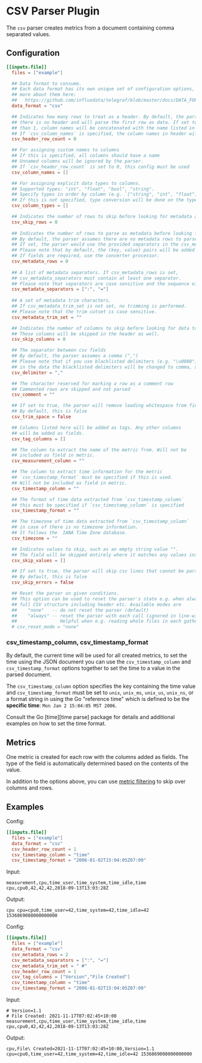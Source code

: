 # CSV Parser Plugin

The `csv` parser creates metrics from a document containing comma separated
values.

## Configuration

```toml
[[inputs.file]]
  files = ["example"]

  ## Data format to consume.
  ## Each data format has its own unique set of configuration options, read
  ## more about them here:
  ##   https://github.com/influxdata/telegraf/blob/master/docs/DATA_FORMATS_INPUT.md
  data_format = "csv"

  ## Indicates how many rows to treat as a header. By default, the parser assumes
  ## there is no header and will parse the first row as data. If set to anything more
  ## than 1, column names will be concatenated with the name listed in the next header row.
  ## If `csv_column_names` is specified, the column names in header will be overridden.
  csv_header_row_count = 0

  ## For assigning custom names to columns
  ## If this is specified, all columns should have a name
  ## Unnamed columns will be ignored by the parser.
  ## If `csv_header_row_count` is set to 0, this config must be used
  csv_column_names = []

  ## For assigning explicit data types to columns.
  ## Supported types: "int", "float", "bool", "string".
  ## Specify types in order by column (e.g. `["string", "int", "float"]`)
  ## If this is not specified, type conversion will be done on the types above.
  csv_column_types = []

  ## Indicates the number of rows to skip before looking for metadata and header information.
  csv_skip_rows = 0
  
  ## Indicates the number of rows to parse as metadata before looking for header information. 
  ## By default, the parser assumes there are no metadata rows to parse. 
  ## If set, the parser would use the provided separators in the csv_metadata_separators to look for metadata.
  ## Please note that by default, the (key, value) pairs will be added as tags. 
  ## If fields are required, use the converter processor.
  csv_metadata_rows = 0
  
  ## A list of metadata separators. If csv_metadata_rows is set,
  ## csv_metadata_separators must contain at least one separator.
  ## Please note that separators are case sensitive and the sequence of the seperators are respected.
  csv_metadata_separators = [":", "="]
  
  ## A set of metadata trim characters. 
  ## If csv_metadata_trim_set is not set, no trimming is performed.
  ## Please note that the trim cutset is case sensitive.
  csv_metadata_trim_set = ""

  ## Indicates the number of columns to skip before looking for data to parse.
  ## These columns will be skipped in the header as well.
  csv_skip_columns = 0

  ## The separator between csv fields
  ## By default, the parser assumes a comma (",")
  ## Please note that if you use blacklisted delimiters (e.g. "\u0000"), this will be changed to comma.
  ## in the data the blacklisted delimiters will be changed to comma, and original commas will be changed to "\ufffd"
  csv_delimiter = ","

  ## The character reserved for marking a row as a comment row
  ## Commented rows are skipped and not parsed
  csv_comment = ""

  ## If set to true, the parser will remove leading whitespace from fields
  ## By default, this is false
  csv_trim_space = false

  ## Columns listed here will be added as tags. Any other columns
  ## will be added as fields.
  csv_tag_columns = []

  ## The column to extract the name of the metric from. Will not be
  ## included as field in metric.
  csv_measurement_column = ""

  ## The column to extract time information for the metric
  ## `csv_timestamp_format` must be specified if this is used.
  ## Will not be included as field in metric.
  csv_timestamp_column = ""

  ## The format of time data extracted from `csv_timestamp_column`
  ## this must be specified if `csv_timestamp_column` is specified
  csv_timestamp_format = ""

  ## The timezone of time data extracted from `csv_timestamp_column`
  ## in case of there is no timezone information.
  ## It follows the  IANA Time Zone database.
  csv_timezone = ""

  ## Indicates values to skip, such as an empty string value "".
  ## The field will be skipped entirely where it matches any values inserted here.
  csv_skip_values = []

  ## If set to true, the parser will skip csv lines that cannot be parsed.
  ## By default, this is false
  csv_skip_errors = false

  ## Reset the parser on given conditions.
  ## This option can be used to reset the parser's state e.g. when always reading a
  ## full CSV structure including header etc. Available modes are
  ##    "none"   -- do not reset the parser (default)
  ##    "always" -- reset the parser with each call (ignored in line-wise parsing)
  ##                Helpful when e.g. reading whole files in each gather-cycle.
  # csv_reset_mode = "none"
  ```

### csv_timestamp_column, csv_timestamp_format

By default, the current time will be used for all created metrics, to set the
time using the JSON document you can use the `csv_timestamp_column` and
`csv_timestamp_format` options together to set the time to a value in the parsed
document.

The `csv_timestamp_column` option specifies the key containing the time value
and `csv_timestamp_format` must be set to `unix`, `unix_ms`, `unix_us`,
`unix_ns`, or a format string in using the Go "reference time" which is defined
to be the **specific time**: `Mon Jan 2 15:04:05 MST 2006`.

Consult the Go [time][time parse] package for details and additional examples
on how to set the time format.

## Metrics

One metric is created for each row with the columns added as fields.  The type
of the field is automatically determined based on the contents of the value.

In addition to the options above, you can use [metric filtering][] to skip over
columns and rows.

## Examples

Config:

```toml
[[inputs.file]]
  files = ["example"]
  data_format = "csv"
  csv_header_row_count = 1
  csv_timestamp_column = "time"
  csv_timestamp_format = "2006-01-02T15:04:05Z07:00"
```

Input:

```csv
measurement,cpu,time_user,time_system,time_idle,time
cpu,cpu0,42,42,42,2018-09-13T13:03:28Z
```

Output:

```text
cpu cpu=cpu0,time_user=42,time_system=42,time_idle=42 1536869008000000000
```

Config:

```toml
[[inputs.file]]
  files = ["example"]
  data_format = "csv"
  csv_metadata_rows = 2
  csv_metadata_separators = [":", "="]
  csv_metadata_trim_set = " #"
  csv_header_row_count = 1
  csv_tag_columns = ["Version","File Created"]
  csv_timestamp_column = "time"
  csv_timestamp_format = "2006-01-02T15:04:05Z07:00"
```

Input:

```csv
# Version=1.1
# File Created: 2021-11-17T07:02:45+10:00
measurement,cpu,time_user,time_system,time_idle,time
cpu,cpu0,42,42,42,2018-09-13T13:03:28Z
```

Output:

```text
cpu,File\ Created=2021-11-17T07:02:45+10:00,Version=1.1 cpu=cpu0,time_user=42,time_system=42,time_idle=42 1536869008000000000
```

[metric filtering]: /docs/CONFIGURATION.md#metric-filtering
